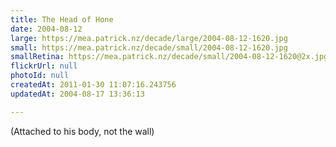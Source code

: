 ```yaml
---
title: The Head of Hone
date: 2004-08-12
large: https://mea.patrick.nz/decade/large/2004-08-12-1620.jpg
small: https://mea.patrick.nz/decade/small/2004-08-12-1620.jpg
smallRetina: https://mea.patrick.nz/decade/small/2004-08-12-1620@2x.jpg
flickrUrl: null
photoId: null
createdAt: 2011-01-30 11:07:16.243756
updatedAt: 2004-08-17 13:36:13

---
```

(Attached to his body, not the wall)
